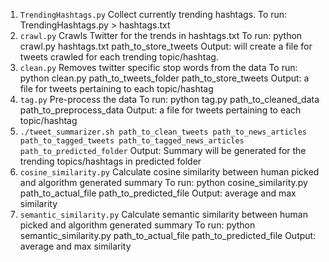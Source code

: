 
	 
1. `TrendingHashtags.py`
	Collect currently trending hashtags. 
	To run: TrendingHashtags.py > hashtags.txt
2. `crawl.py`
	Crawls Twitter for the trends in hashtags.txt
	To run: python crawl.py hashtags.txt path_to_store_tweets
	Output: will create a file for tweets crawled for each trending topic/hashtag.
3. `clean.py`
	Removes twitter specific stop words from the data
	To run: python clean.py path_to_tweets_folder path_to_store_tweets
	Output: a file for tweets pertaining to each topic/hashtag
4. `tag.py`
	Pre-process the data
	To run: python tag.py path_to_cleaned_data path_to_preprocess_data
	Output: a file for tweets pertaining to each topic/hashtag
5. `./tweet_summarizer.sh path_to_clean_tweets path_to_news_articles path_to_tagged_tweets path_to_tagged_news_articles path_to_predicted_folder`
	Output: Summary will be generated for the trending topics/hashtags in predicted folder
6. `cosine_similarity.py`
	Calculate cosine similarity between human picked and algorithm generated summary
	To run: python cosine_similarity.py path_to_actual_file path_to_predicted_file
	Output: average and max similarity
7. `semantic_similarity.py`
	Calculate semantic similarity between human picked and algorithm generated summary
	To run: python semantic_similarity.py path_to_actual_file path_to_predicted_file
	Output: average and max similarity
